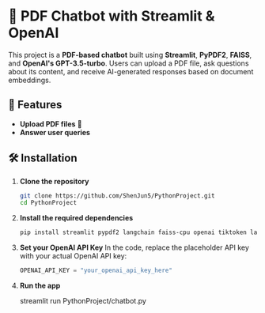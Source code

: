 # 📄 PDF Chatbot with Streamlit & OpenAI

This project is a **PDF-based chatbot** built using **Streamlit**, **PyPDF2**, **FAISS**, and **OpenAI's GPT-3.5-turbo**. Users can upload a PDF file, ask questions about its content, and receive AI-generated responses based on document embeddings.

## 🚀 Features
- **Upload PDF files** 📂
- **Answer user queries** 

## 🛠️ Installation

1. **Clone the repository**  
   ```sh
   git clone https://github.com/ShenJun5/PythonProject.git
   cd PythonProject
   ```

2. **Install the required dependencies**
   ```sh
   pip install streamlit pypdf2 langchain faiss-cpu openai tiktoken langchain-community
   ```

3. **Set your OpenAI API Key**
    In the code, replace the placeholder API key with your actual OpenAI API key:
    
    ```python
    OPENAI_API_KEY = "your_openai_api_key_here"
    ```
4. **Run the app**

    streamlit run PythonProject/chatbot.py

